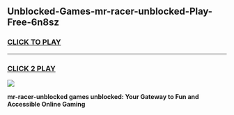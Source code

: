 
## Unblocked-Games-mr-racer-unblocked-Play-Free-6n8sz
<h3>
<a href="https://premium76.site?title=mr-racer-unblocked&ref=23A">CLICK TO PLAY</a></h3>
<hr>

<h3>
<a href="https://premium76.site?title=mr-racer-unblocked&ref=23A">CLICK 2 PLAY</a>
  
</h3>

<a href="https://premium76.site?title=mr-racer-unblocked&ref=23A"><img src="https://clearcache.store/games.png"></a>


**mr-racer-unblocked games unblocked: Your Gateway to Fun and Accessible Online Gaming**
